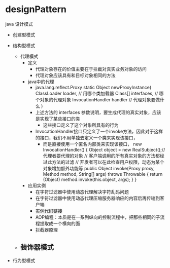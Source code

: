 # designPattern
java 设计模式
- 创建型模式
- 结构型模式
	- 代理模式
		- 定义
			- 代理对象存在的价值主要在于拦截对真实业务对象的访问
			- 代理对象应该具有和目标对象相同的方法
		- java中的代理
			- java.lang.reflect.Proxy
				static Object newProxyInstance(
					ClassLoader loader, 		// 用哪个类加载器
					Class<T>[] interfaces,		// 哪个对象的代理对象
					InvocationHandler handler 	// 代理对象要做什么
					)
			- 上述方法的 interfaces 参数说明，要生成代理的真实对象，应该是实现了某些接口的类
				- 这些接口定义了这个对象所具有的行为
			- InvocationHandler接口只定义了一个invoke方法，因此对于这样的接口，我们不用单独去定义一个类来实现该接口，
	         	- 而是直接使用一个匿名内部类来实现该接口，
	         	new InvocationHandler() {
	         		Object object = new RealSubject();// 代理者要代理的对象
	         		// 客户端调用的所有真实对象的方法都经过此方法的过滤
	         		// 开发者可以在此检查用户权限，动态为某个对象增加额外功能等
	         		public Object invoke(Proxy proxy, Method method, String[] args) throws Throwable {
	         			return (Object) method.invoke(this.object, args);
	         		}
	         	}
	    - 应用实例
	   		- 在字符过滤器中使用动态代理解决字符乱码问题
	   		- 在字符过滤器中使用动态代理压缩服务器响应的内容后再传输到客户端
	   		- [实例代码链接](https://www.cnblogs.com/xdp-gacl/p/3971367.html) 
	   		- AOP编程：本质是在一系列纵向的控制流程中，把那些相同的子流程提取成一个横向的面
	   		- 拦截器原理
	- 装饰器模式
		- 

- 行为型模式